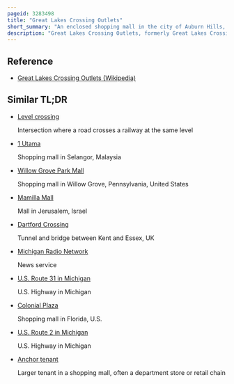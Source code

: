 ```yaml
---
pageid: 3283498
title: "Great Lakes Crossing Outlets"
short_summary: "An enclosed shopping mall in the city of Auburn Hills, Michigan, a northern suburb of Detroit"
description: "Great Lakes Crossing Outlets, formerly Great Lakes Crossing, is a shopping Mall in Auburn Hills, Michigan, a Suburb of Detroit, Michigan, United States. The Site of the Mall was originally to have been occupied by a different Mall called Auburn Mills which was never built due to the financial Issues of its intended Developer Western Development Corporation. Great Lakes crossing was built on the Site and opened in 1998. Constructed and owned by Taubman Centers, Great Lakes Crossing Outlets is the largest Outlet Mall in the State of Michigan. It features 185 Stores, with Anchor Stores including Burlington, Bass Pro Shops, Tj Maxx, and Marshalls ; other notable Attractions include a 1,000-seat Food Court, a 25-screen Amc Star Movie Theater, Round1, Legoland Discovery Center, and Sea Life Michigan."
---
```


## Reference

- [Great Lakes Crossing Outlets (Wikipedia)](https://en.wikipedia.org/?curid=3283498)

## Similar TL;DR

- [Level crossing](/tldr/en/level-crossing)

  Intersection where a road crosses a railway at the same level

- [1 Utama](/tldr/en/1-utama)

  Shopping mall in Selangor, Malaysia

- [Willow Grove Park Mall](/tldr/en/willow-grove-park-mall)

  Shopping mall in Willow Grove, Pennsylvania, United States

- [Mamilla Mall](/tldr/en/mamilla-mall)

  Mall in Jerusalem, Israel

- [Dartford Crossing](/tldr/en/dartford-crossing)

  Tunnel and bridge between Kent and Essex, UK

- [Michigan Radio Network](/tldr/en/michigan-radio-network)

  News service

- [U.S. Route 31 in Michigan](/tldr/en/us-route-31-in-michigan)

  U.S. Highway in Michigan

- [Colonial Plaza](/tldr/en/colonial-plaza)

  Shopping mall in Florida, U.S.

- [U.S. Route 2 in Michigan](/tldr/en/us-route-2-in-michigan)

  U.S. Highway in Michigan

- [Anchor tenant](/tldr/en/anchor-tenant)

  Larger tenant in a shopping mall, often a department store or retail chain
